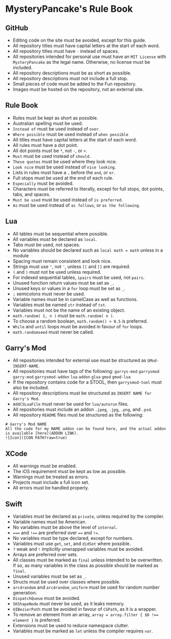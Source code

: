 # MysteryPancake's Rule Book
## GitHub
* Editing code on the site must be avoided, except for this guide.
* All repository titles must have capital letters at the start of each word.
* All repository titles must have `-` instead of spaces.
* All repositories intended for personal use must have an `MIT License` with `MysteryPancake` as the legal name. Otherwise, no license must be included.
* All repository descriptions must be as short as possible.
* All repository descriptions must not include a full stop.
* Small pieces of code must be added to the Fun repository.
* Images must be hosted on the repository, not an external site.

## Rule Book
* Rules must be kept as short as possible.
* Australian spelling must be used.
* `Instead of` must be used instead of `over`.
* `Where possible` must be used instead of `when possible`
* All titles must have capital letters at the start of each word.
* All rules must have a dot point.
* All dot points must be `*`, not `-`, or `+`.
* `Must` must be used instead of `should`.
* `These quotes` must be used where they look nice.
* `Look nice` must be used instead of `nice looking`.
* Lists in rules must have a `,` before the `and`, or `or`.
* Full stops must be used at the end of each rule.
* `Especially` must be avoided.
* Characters must be referred to literally, except for full stops, dot points, tabs, and spaces.
* `Must be used` must be used instead of `is preferred`.
* `As` must be used instead of `as follows`, or `as the following`.

## Lua
* All tables must be sequential where possible.
* All variables must be declared as `local`.
* Tabs must be used, not spaces.
* No variables should be declared such as `local math = math` unless in a module
* Spacing must remain consistent and look nice.
* Strings must use `"`, not `'`, unless `[[` and `]]` are required.
* `(` and `)` must not be used unless required.
* For indexed sequential tables, `ipairs` must be used, not `pairs`.
* Unused function return values must be set as `_`.
* Unused keys or values in a `for` loop must be set as `_`.
* `;` semicolons must never be used.
* Variable names must be in camelCase as well as functions.
* Variables must be named `str` instead of `txt`.
* Variables must not be the name of an existing object.
* `math.random( 1, n )` must be `math.random( n )`.
* To choose a random boolean, `math.random() > 0.5` is preferred.
* `While` and `until` loops must be avoided in favour of `for` loops.
* `math.randomseed` must never be called.

## Garry's Mod
* All repositories intended for external use must be structured as `GMod-INSERT-NAME`.
* All repositories must have tags of the following: `garrys-mod` `garrysmod` `garry-mod` `garrysmod-addon` `lua` `addon` `glua` `gmod` `gmod-lua`
* If the repository contains code for a STOOL, then `garrysmod-tool` must also be included.
* All repository descriptions must be structured as `INSERT NAME for Garry's Mod`.
* `AddCSLuaFile` must never be used for `lua/autorun` files.
* All repositories must include an addon `.jpeg`, `.jpg`, `.png`, and `.psd`.
* All repository `README` files must be structured as the following:

```
# Garry's Mod NAME
All the code for my NAME addon can be found here, and the actual addon is available [here](ADDON LINK).
![Icon](ICON PATH?raw=true)
```

## XCode
* All warnings must be enabled.
* The iOS requirement must be kept as low as possible.
* Warnings must be treated as errors.
* Projects must include a full icon set.
* All errors must be handled properly.

## Swift
* Variables must be declared as `private`, unless required by the compiler.
* Variable names must be American.
* No variables must be above the level of `internal`.
* `===` and `!==` are preferred over `==` and `!=`.
* No variables must be type declared, except for numbers.
* Variables must use `get`, `set`, and `didSet` where possible.
* `?` weak and `!` implicitly unwrapped variables must be avoided.
* Arrays are preferred over sets.
* All classes must be marked as `final` unless intended to be overwritten. If so, as many variables in the class as possible should be marked as `final`.
* Unused variables must be set as `_`.
* Structs must be used over classes where possible.
* `arc4random` and `arc4random_uniform` must be used for random number generation.
* `DispatchQueue` must be avoided.
* `SKShapeNode` must never be used, as it leaks memory.
* `UIBezierPath` must be avoided in favour of `CGPath`, as it is a wrapper.
* To remove an element from an array, `array = array.filter { $0 !== element }` is preferred.
* Extensions must be used to reduce namespace clutter.
* Variables must be marked as `let` unless the compiler requires `var`.
